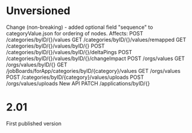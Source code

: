 Unversioned
===========
Change (non-breaking) - added optional field "sequence" to categoryValue.json for ordering of nodes. Affects:
	POST /categories/byID/{}/values
	GET /categories/byID/{}/values/remapped
	GET /categories/byID/{}/values/byID/{}
	POST /categories/byID/{}/values/byID/{}/deltaPings
	POST /categories/byID/{}/values/byID/{}/changeImpact
	POST /orgs/values
	GET /orgs/values/byID/{}
	GET /jobBoards/forApp/categories/byID/{category}/values
	GET /orgs/values
	POST /categories/byID/{category}/values/uploads
	POST /orgs/values/uploads
New API
	PATCH /applications/byID/{}

2.01
====
First published version

